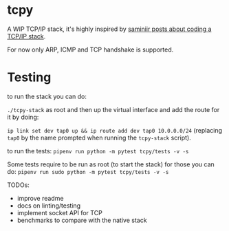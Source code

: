 # tcpy

A WIP TCP/IP stack, it's highly inspired by [saminiir posts about coding a TCP/IP stack](https://www.saminiir.com/lets-code-tcp-ip-stack-1-ethernet-arp/).

For now only ARP, ICMP and TCP handshake is supported.

# Testing

to run the stack you can do:

`./tcpy-stack` as root and then up the virtual interface and add the route for it by doing:

`ip link set dev tap0 up && ip route add dev tap0 10.0.0.0/24` (replacing `tap0` by the name prompted when running the `tcpy-stack` script).


to run the tests:
`pipenv run python -m pytest tcpy/tests -v -s`

Some tests require to be run as root (to start the stack) for those you can do:
`pipenv run sudo python -m pytest tcpy/tests -v -s`

TODOs:
- improve readme
- docs on linting/testing
- implement socket API for TCP
- benchmarks to compare with the native stack

